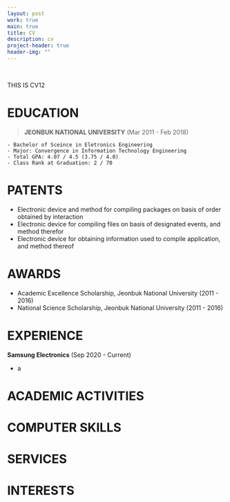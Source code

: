 ```yaml
---
layout: post
work: true
main: true
title: CV
description: cv
project-header: true
header-img: ""
---
```



&nbsp;


THIS IS CV12

# EDUCATION
> __JEONBUK NATIONAL UNIVERSITY__ (Mar 2011 - Feb 2018)  

	- Bachelor of Sceince in Eletronics Engineering
	- Major: Convergence in Information Technology Engineering
	- Total GPA: 4.07 / 4.5 (3.75 / 4.0)
	- Class Rank at Graduation: 2 / 70

# PATENTS
- Electronic device and method for compiling packages on basis of order obtained by
interaction
- Electronic device for compiling files on basis of designated events, and method
therefor
- Electronic device for obtaining information used to compile application, and method
thereof

# AWARDS
* Academic Excellence Scholarship, Jeonbuk National University (2011 - 2016)
* National Science Scholarship, Jeonbuk National University (2011 - 2016)

# EXPERIENCE
__Samsung Electronics__ (Sep 2020 - Current)
* a

# ACADEMIC ACTIVITIES

# COMPUTER SKILLS

# SERVICES

# INTERESTS

